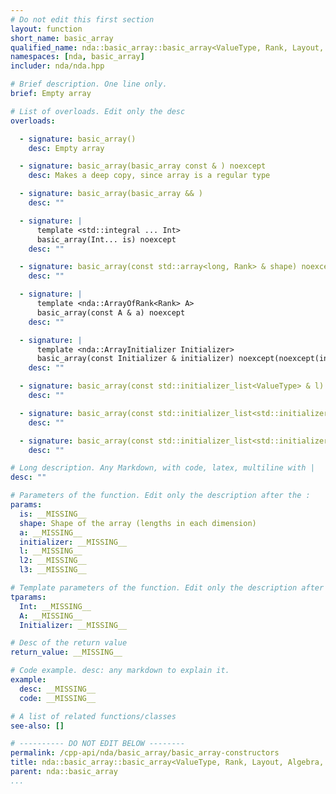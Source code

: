```yaml
---
# Do not edit this first section
layout: function
short_name: basic_array
qualified_name: nda::basic_array::basic_array<ValueType, Rank, Layout, Algebra, ContainerPolicy>
namespaces: [nda, basic_array]
includer: nda/nda.hpp

# Brief description. One line only.
brief: Empty array

# List of overloads. Edit only the desc
overloads:

  - signature: basic_array()
    desc: Empty array

  - signature: basic_array(basic_array const & ) noexcept
    desc: Makes a deep copy, since array is a regular type

  - signature: basic_array(basic_array && )
    desc: ""

  - signature: |
      template <std::integral ... Int>
      basic_array(Int... is) noexcept
    desc: ""

  - signature: basic_array(const std::array<long, Rank> & shape) noexcept requires (std::is_default_constructible_v<ValueType>)
    desc: ""

  - signature: |
      template <nda::ArrayOfRank<Rank> A>
      basic_array(const A & a) noexcept
    desc: ""

  - signature: |
      template <nda::ArrayInitializer Initializer>
      basic_array(const Initializer & initializer) noexcept(noexcept(initializer.invoke(*this)))
    desc: ""

  - signature: basic_array(const std::initializer_list<ValueType> & l) noexcept requires (Rank == 1)
    desc: ""

  - signature: basic_array(const std::initializer_list<std::initializer_list<ValueType> > & l2) noexcept requires ((Rank == 2))
    desc: ""

  - signature: basic_array(const std::initializer_list<std::initializer_list<std::initializer_list<ValueType> > > & l3) noexcept
    desc: ""

# Long description. Any Markdown, with code, latex, multiline with |
desc: ""

# Parameters of the function. Edit only the description after the :
params:
  is: __MISSING__
  shape: Shape of the array (lengths in each dimension)
  a: __MISSING__
  initializer: __MISSING__
  l: __MISSING__
  l2: __MISSING__
  l3: __MISSING__

# Template parameters of the function. Edit only the description after the :
tparams:
  Int: __MISSING__
  A: __MISSING__
  Initializer: __MISSING__

# Desc of the return value
return_value: __MISSING__

# Code example. desc: any markdown to explain it.
example:
  desc: __MISSING__
  code: __MISSING__

# A list of related functions/classes
see-also: []

# ---------- DO NOT EDIT BELOW --------
permalink: /cpp-api/nda/basic_array/basic_array-constructors
title: nda::basic_array::basic_array<ValueType, Rank, Layout, Algebra, ContainerPolicy>
parent: nda::basic_array
...
```



